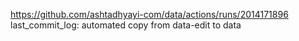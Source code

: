 https://github.com/ashtadhyayi-com/data/actions/runs/2014171896
last_commit_log: automated copy from data-edit to data